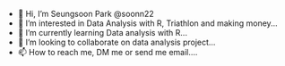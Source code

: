 - 👋 Hi, I’m Seungsoon Park @soonn22
- 👀 I’m interested in Data Analysis with R, Triathlon and making money...
- 🌱 I’m currently learning Data analysis with R...
- 💞️ I’m looking to collaborate on data analysis project...
- 📫 How to reach me, DM me or send me email....

<!---
soonn22/soonn22 is a ✨ special ✨ repository because its `README.md` (this file) appears on your GitHub profile.
You can click the Preview link to take a look at your changes.
--->
